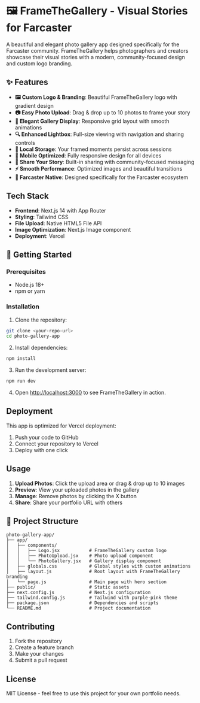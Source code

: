 # 🖼️ FrameTheGallery - Visual Stories for Farcaster

A beautiful and elegant photo gallery app designed specifically for the Farcaster community. FrameTheGallery helps photographers and creators showcase their visual stories with a modern, community-focused design and custom logo branding.

## ✨ Features

- **🖼️ Custom Logo & Branding**: Beautiful FrameTheGallery logo with gradient design
- **📷 Easy Photo Upload**: Drag & drop up to 10 photos to frame your story
- **🎨 Elegant Gallery Display**: Responsive grid layout with smooth animations
- **🔍 Enhanced Lightbox**: Full-size viewing with navigation and sharing controls
- **💾 Local Storage**: Your framed moments persist across sessions
- **📱 Mobile Optimized**: Fully responsive design for all devices
- **🚀 Share Your Story**: Built-in sharing with community-focused messaging
- **⚡ Smooth Performance**: Optimized images and beautiful transitions
- **🎯 Farcaster Native**: Designed specifically for the Farcaster ecosystem

## Tech Stack

- **Frontend**: Next.js 14 with App Router
- **Styling**: Tailwind CSS
- **File Upload**: Native HTML5 File API
- **Image Optimization**: Next.js Image component
- **Deployment**: Vercel

## 🚀 Getting Started

### Prerequisites
- Node.js 18+ 
- npm or yarn

### Installation

1. Clone the repository:
```bash
git clone <your-repo-url>
cd photo-gallery-app
```

2. Install dependencies:
```bash
npm install
```

3. Run the development server:
```bash
npm run dev
```

4. Open [http://localhost:3000](http://localhost:3000) to see FrameTheGallery in action.

## Deployment

This app is optimized for Vercel deployment:

1. Push your code to GitHub
2. Connect your repository to Vercel
3. Deploy with one click

## Usage

1. **Upload Photos**: Click the upload area or drag & drop up to 10 images
2. **Preview**: View your uploaded photos in the gallery
3. **Manage**: Remove photos by clicking the X button
4. **Share**: Share your portfolio URL with others

## 📁 Project Structure

```
photo-gallery-app/
├── app/
│   ├── components/
│   │   ├── Logo.jsx           # FrameTheGallery custom logo
│   │   ├── PhotoUpload.jsx    # Photo upload component
│   │   └── PhotoGallery.jsx   # Gallery display component
│   ├── globals.css            # Global styles with custom animations
│   ├── layout.js              # Root layout with FrameTheGallery branding
│   └── page.js                # Main page with hero section
├── public/                    # Static assets
├── next.config.js             # Next.js configuration
├── tailwind.config.js         # Tailwind with purple-pink theme
├── package.json               # Dependencies and scripts
└── README.md                  # Project documentation
```

## Contributing

1. Fork the repository
2. Create a feature branch
3. Make your changes
4. Submit a pull request

## License

MIT License - feel free to use this project for your own portfolio needs.
